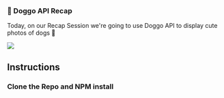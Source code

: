 ### 🐶 Doggo API Recap

Today, on our Recap Session we're going to use Doggo API to display cute photos of dogs 🥺

<img src="https://bestlifeonline.com/wp-content/uploads/sites/3/2019/10/Screen-Shot-2019-10-09-at-5.37.37-PM.jpg?quality=82&strip=all"/>

## Instructions

### Clone the Repo and NPM install 
